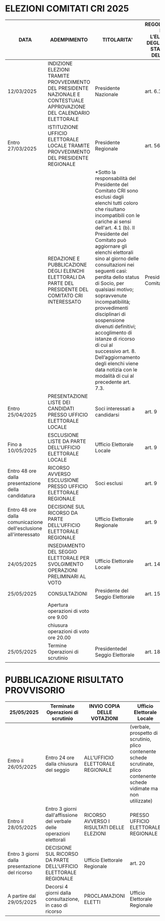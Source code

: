 # ELEZIONI COMITATI CRI 2025

|DATA|ADEMPIMENTO|TITOLARITA'|REGOLAMENTO PER L’ELEZIONE DEGLI ORGANI STATUTARI DELLA CRI| |
|---|---|---|---|---|
|12/03/2025|INDIZIONE ELEZIONI TRAMITE PROVVEDIMENTO DEL PRESIDENTE NAZIONALE E CONTESTUALE APPROVAZIONE DEL CALENDARIO ELETTORALE|Presidente Nazionale|art. 6.1| |
|Entro 27/03/2025|ISTITUZIONE UFFICIO ELETTORALE LOCALE TRAMITE PROVVEDIMENTO DEL PRESIDENTE REGIONALE|Presidente Regionale|art. 56| |
| |REDAZIONE E PUBBLICAZIONE DEGLI ELENCHI ELETTORALI DA PARTE DEL PRESIDENTE DEL COMITATO CRI INTERESSATO|*Sotto la responsabilità del Presidente del Comitato CRI sono esclusi dagli elenchi tutti coloro che risultano incompatibili con le cariche ai sensi dell'art. 4.1 (b). Il Presidente del Comitato può aggiornare gli elenchi elettorali sino al giorno delle consultazioni nei seguenti casi: perdita dello status di Socio, per qualsiasi motivo; sopravvenute incompatibilità; provvedimenti disciplinari di sospensione divenuti definitivi; accoglimento di istanze di ricorso di cui al successivo art. 8. Dell’aggiornamento degli elenchi viene data notizia con le modalità di cui al precedente art. 7.3.|Presidentedel Comitato|art. 7|
|Entro 25/04/2025|PRESENTAZIONE LISTE DEI CANDIDATI PRESSO UFFICIO ELETTORALE LOCALE|Soci interessati a candidarsi|art. 9| |
|Fino a 10/05/2025|ESCLUSIONE LISTE DA PARTE DELL'UFFICIO ELETTORALE LOCALE|Ufficio Elettorale Locale|art. 9| |
|Entro 48 ore dalla presentazione della candidatura|RICORSO AVVERSO ESCLUSIONE PRESSO UFFICIO ELETTORALE REGIONALE|Soci esclusi|art. 9| |
|Entro 48 ore dalla comunicazione dell'esclusione all'interessato|DECISIONE SUL RICORSO DA PARTE DELL'UFFICIO ELETTORALE REGIONALE|Ufficio Elettorale Regionale|art. 9| |
|24/05/2025|INSEDIAMENTO DEL SEGGIO ELETTORALE PER SVOLGIMENTO OPERAZIONI PRELIMINARI AL VOTO|Ufficio Elettorale Locale|art. 14| |
|25/05/2025|CONSULTAZIONI|Presidente del Seggio Elettorale|art. 15-16| |
| |Apertura operazioni di voto ore 9.00| | | |
| |chiusura operazioni di voto ore 20.00| | | |
|25/05/2025|Termine Operazioni di scrutinio|Presidentedel Seggio Elettorale|art. 18| |

# PUBBLICAZIONE RISULTATO PROVVISORIO

|25/05/2025|Terminate Operazioni di scrutinio|INVIO COPIA DELLE VOTAZIONI|Ufficio Elettorale Locale|art. 18| |
|---|---|---|---|---|---|
|Entro il 26/05/2025|Entro 24 ore dalla chiusura del seggio|ALL'UFFICIO ELETTORALE REGIONALE|(verbale, prospetto di scrutinio, plico contenente schede scrutinate, plico contenente schede vidimate ma non utilizzate)|Presidentedel Seggio Elettorale|art. 19|
|Entro il 28/05/2025|Entro 3 giorni dall'affissione del verbale delle operazioni elettorali|RICORSO AVVERSO I RISULTATI DELLE ELEZIONI|PRESSO UFFICIO ELETTORALE REGIONALE|Sociinteressati|art. 20|
|Entro 3 giorni dalla presentazione del ricorso|DECISIONE SUL RICORSO DA PARTE DELL'UFFICIO ELETTORALE REGIONALE|Ufficio Elettorale Regionale|art. 20| | |
|A partire dal 29/05/2025|Decorsi 4 giorni dalla consultazione, in caso di ricorso|PROCLAMAZIONI ELETTI|Ufficio Elettorale Regionale|art. 21| |

